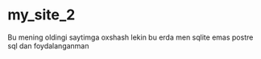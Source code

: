 # my_site_2
Bu mening oldingi saytimga oxshash lekin bu erda men sqlite emas postre sql dan  foydalanganman
